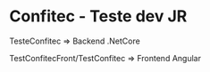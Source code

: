 # Confitec - Teste dev JR

<p>TesteConfitec => Backend .NetCore</p>
<p>TestConfitecFront/TestConfitec => Frontend Angular</p>

